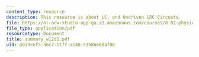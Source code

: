 ```yaml
---
content_type: resource
description: This resource is about LC, and Undriven LRC Circuits.
file: https://ol-ocw-studio-app-qa.s3.amazonaws.com/courses/8-02-physics-ii-electricity-and-magnetism-spring-2007/4013cef536c711ffa14051b8666daf00_summary_w12d1.pdf
file_type: application/pdf
resourcetype: Document
title: summary_w12d1.pdf
uid: 4013cef5-36c7-11ff-a140-51b8666daf00
---
```

